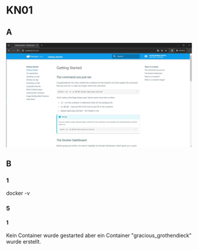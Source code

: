 # KN01

## A
![gettingStarted](gettingStarted.JPG)

## B
### 1
docker -v

### 5
#### 1
Kein Container wurde gestarted aber ein Container "gracious_grothendieck" wurde erstellt. 
